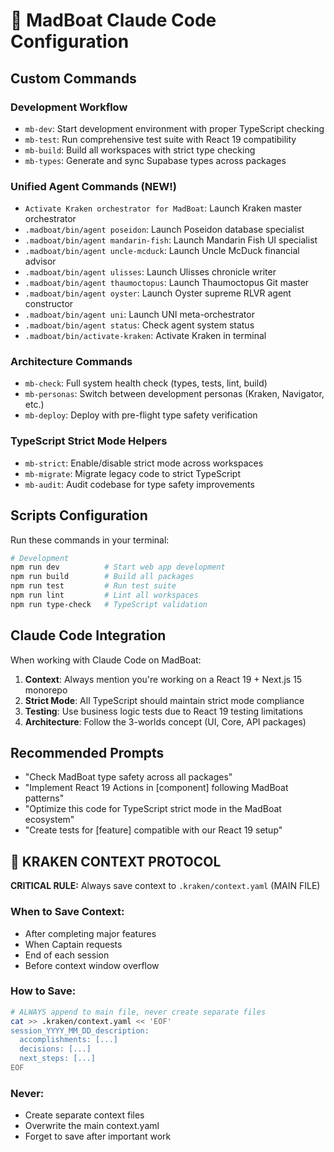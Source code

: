 # 🐙 MadBoat Claude Code Configuration

## Custom Commands

### Development Workflow
- `mb-dev`: Start development environment with proper TypeScript checking
- `mb-test`: Run comprehensive test suite with React 19 compatibility
- `mb-build`: Build all workspaces with strict type checking
- `mb-types`: Generate and sync Supabase types across packages

### Unified Agent Commands (NEW!)
- `Activate Kraken orchestrator for MadBoat`: Launch Kraken master orchestrator
- `.madboat/bin/agent poseidon`: Launch Poseidon database specialist
- `.madboat/bin/agent mandarin-fish`: Launch Mandarin Fish UI specialist  
- `.madboat/bin/agent uncle-mcduck`: Launch Uncle McDuck financial advisor
- `.madboat/bin/agent ulisses`: Launch Ulisses chronicle writer
- `.madboat/bin/agent thaumoctopus`: Launch Thaumoctopus Git master
- `.madboat/bin/agent oyster`: Launch Oyster supreme RLVR agent constructor
- `.madboat/bin/agent uni`: Launch UNI meta-orchestrator
- `.madboat/bin/agent status`: Check agent system status
- `.madboat/bin/activate-kraken`: Activate Kraken in terminal

### Architecture Commands  
- `mb-check`: Full system health check (types, tests, lint, build)
- `mb-personas`: Switch between development personas (Kraken, Navigator, etc.)
- `mb-deploy`: Deploy with pre-flight type safety verification

### TypeScript Strict Mode Helpers
- `mb-strict`: Enable/disable strict mode across workspaces
- `mb-migrate`: Migrate legacy code to strict TypeScript
- `mb-audit`: Audit codebase for type safety improvements

## Scripts Configuration

Run these commands in your terminal:

```bash
# Development
npm run dev          # Start web app development
npm run build        # Build all packages
npm run test         # Run test suite
npm run lint         # Lint all workspaces
npm run type-check   # TypeScript validation
```

## Claude Code Integration

When working with Claude Code on MadBoat:

1. **Context**: Always mention you're working on a React 19 + Next.js 15 monorepo
2. **Strict Mode**: All TypeScript should maintain strict mode compliance
3. **Testing**: Use business logic tests due to React 19 testing limitations
4. **Architecture**: Follow the 3-worlds concept (UI, Core, API packages)

## Recommended Prompts

- "Check MadBoat type safety across all packages"
- "Implement React 19 Actions in [component] following MadBoat patterns"
- "Optimize this code for TypeScript strict mode in the MadBoat ecosystem"
- "Create tests for [feature] compatible with our React 19 setup"

## 🐙 KRAKEN CONTEXT PROTOCOL

**CRITICAL RULE:** Always save context to `.kraken/context.yaml` (MAIN FILE)

### When to Save Context:
- After completing major features
- When Captain requests
- End of each session
- Before context window overflow

### How to Save:
```bash
# ALWAYS append to main file, never create separate files
cat >> .kraken/context.yaml << 'EOF'
session_YYYY_MM_DD_description:
  accomplishments: [...]
  decisions: [...]
  next_steps: [...]
EOF
```

### Never:
- Create separate context files
- Overwrite the main context.yaml
- Forget to save after important work